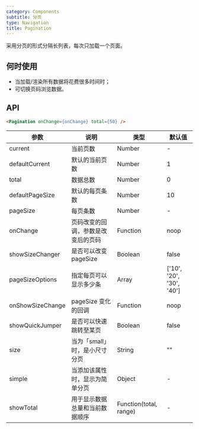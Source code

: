```yaml
---
category: Components
subtitle: 分页
type: Navigation
title: Pagination
---
```


采用分页的形式分隔长列表，每次只加载一个页面。

## 何时使用

- 当加载/渲染所有数据将花费很多时间时；
- 可切换页码浏览数据。

## API

```html
<Pagination onChange={onChange} total={50} />
```

| 参数             | 说明                               | 类型          | 默认值                   |
|------------------|------------------------------------|---------------|--------------------------|
| current          | 当前页数                           | Number        | -                   |
| defaultCurrent   | 默认的当前页数                     | Number        | 1                        |
| total            | 数据总数                           | Number        | 0                        |
| defaultPageSize  | 默认的每页条数                      | Number        | 10                       |
| pageSize         | 每页条数                           | Number        | -                         |
| onChange         | 页码改变的回调，参数是改变后的页码 | Function      | noop                     |
| showSizeChanger  | 是否可以改变 pageSize              | Boolean        | false                    |
| pageSizeOptions  | 指定每页可以显示多少条             | Array<String> | ['10', '20', '30', '40'] |
| onShowSizeChange | pageSize 变化的回调                | Function      | noop                     |
| showQuickJumper  | 是否可以快速跳转至某页             | Boolean         | false                    |
| size             | 当为「small」时，是小尺寸分页      | String        | ""                       |
| simple           | 当添加该属性时，显示为简单分页     | Object        | -                       |
| showTotal        | 用于显示数据总量和当前数据顺序     | Function(total, range) | -              |
